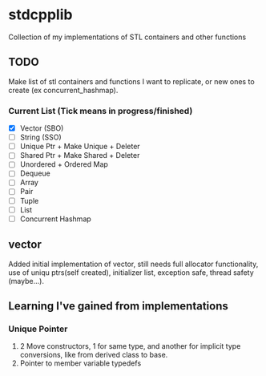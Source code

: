 # stdcpplib
Collection of my implementations of STL containers and other functions

## TODO
Make list of stl containers and functions I want to replicate, or new ones to create (ex concurrent_hashmap).


### Current List (Tick means in progress/finished)
- [X] Vector (SBO)
- [ ] String (SSO)
- [ ] Unique Ptr + Make Unique + Deleter
- [ ] Shared Ptr + Make Shared + Deleter
- [ ] Unordered + Ordered Map
- [ ] Dequeue
- [ ] Array
- [ ] Pair
- [ ] Tuple
- [ ] List
- [ ] Concurrent Hashmap

## vector
Added initial implementation of vector, still needs full allocator functionality, use of uniqu ptrs(self created), initializer list, exception safe, thread safety (maybe...).

## Learning I've gained from implementations

### Unique Pointer
1. 2 Move constructors, 1 for same type, and another for implicit type conversions, like from derived class to base.
2. Pointer to member variable typedefs


